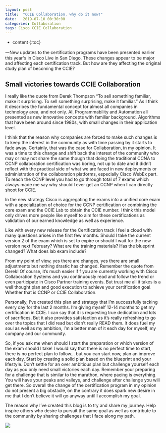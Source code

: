 ```yaml
---
layout: post
title:  "CCIE Collaboration, why do it now!"
date:   2019-07-10 00:30:00
categories: Collaboration
tags: Cisco CCIE Collaboration
---
```


* content
{:toc}

一New updates to the certification programs have been presented earlier this year's in Cisco Live in San Diego. These changes appear to be major and affecting each certification track. But how are they affecting the original study plan of becoming the CCIE?



## Small victories towards CCIE Collaboration


I really like the quote from Derek Thompson “To sell something familiar, make it surprising. To sell something surprising, make it familiar.” As I think it describes the fundamental concept for almost all companies in technology area, and not only. AI, Programmability and Automation all presented as new innovative concepts with familiar background. Algorithms that have been around since 1980s, with small changes in their application level.

I think that the reason why companies are forced to make such changes is to keep the interest in the community as with time passing by it starts to fade away. Certainly, that was the case for Collaboration, in my opinion. It was a time to this change and shift back the interest of the community who may or may not share the same though that doing the traditional CCNA to CCNP collaboration certification was boring, not up to date and it didn’t reflect with the practical side of what we are faced in new deployments or administration of the collaboration platforms, especially Cisco WebEx part. To reach the CCNP level you had to go through total of 7 exams which always made me say why should I ever get an CCNP when I can directly shoot for CCIE.

In the new strategy Cisco is aggregating the exams into a unified core exam with a specialization of choice for the CCNP certification or combining the core exam and the CCIE Lab to obtain the CCIE number. I think this model only drives more people like myself to aim for these certifications as validation of our earned knowledge as well as experience.

Like with every new release for the Certification track I feel a cloud with many questions arises in the first few months. Should I take the current version 2 of the exam which is set to expire or should I wait for the new version next February? What are the training materials? Has the blueprint changed? What does lab exam include?

From my point of view, yes there are changes, yes there are small adjustments but nothing drastic has changed. Remember the quote from Derek! Of course, it’s much easier if f you are currently working with Cisco Collaboration Systems and you continuously read and follow the trend or even participate in Cisco Partner training events. But trust me all it takes is a well thought plan and good execution to achieve your certification goal. Whether that is CCNP or CCIE Collaboration.

Personally, I’ve created this plan and strategy that I’m successfully tacking every day for the last 2 months. I’m giving myself 12-14 months to get my certification in CCIE. I can say that it is requesting true dedication and lots of sacrifices. But it also provides satisfaction as it’s really refreshing to go over the topics that I did read but didn’t really READ them. It does fuel my soul as well as my ambition, I’m a better man of it each day for myself, my company and our community.

So, if you ask me when should I start the preparation or which version of the exam should I take! I would say that there is no perfect time to start, there is no perfect plan to follow… but you can start now, plan an improve each day. Start by creating a solid plan based on the blueprint and your lifestyle. Don’t settle for an over ambitious plan but challenge yourself each day as you only need small victories each day. Remember your preparing for a challenge that is similar to the marathon, where pacing is everything. You will have your peaks and valleys, and challenge after challenge you will get there. So overall the change of the certification program in my opinion do not present a big obstacle, on the contrary it does spark new desire in me that I don’t believe it will go anyway until I accomplish my goal.

The reason why I’ve created this blog is to try and share my journey. Help inspire others who desire to pursuit the same goal as well as contribute to the community by sharing challenges that I face along my path.
 
![](https://s3.amazonaws.com/kajabi-storefronts-production/blogs/3184/images/emxCEFahTY2UOvjMbsWF_Collab_logo.png)
